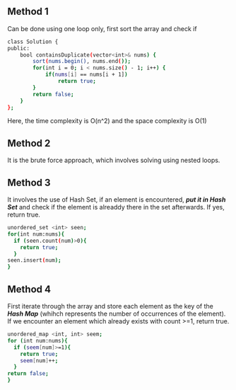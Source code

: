 ## Method 1
Can be done using one loop only, first sort the array and check if 
```bash
class Solution {
public:
    bool containsDuplicate(vector<int>& nums) {
        sort(nums.begin(), nums.end());
        for(int i = 0; i < nums.size() - 1; i++) {
            if(nums[i] == nums[i + 1])
                return true;
        }
        return false;
    }
};
```
Here, the time complexity is O(n^2) and the space complexity is O(1)


## Method 2
It is the brute force approach, which involves solving using nested loops.

## Method 3
It involves the use of Hash Set, if an element is encountered, ***put it in Hash Set*** and check if the element is alreaddy there in the set afterwards. If yes, return true.

```bash
unordered_set <int> seen;
for(int num:nums){
  if (seen.count(num)>0){
    return true;
  }
seen.insert(num);
}
```

## Method 4
First iterate through the array and store each element as the key of the ***Hash Map*** (whihch represents the number of occurrences of the element). If we encounter an element which already exists with count >=1, return true.
```bash
unordered_map <int, int> seem;
for (int num:nums){
  if (seem[num]>=1){
    return true;
    seem[num]++;
  }
return false;
}
